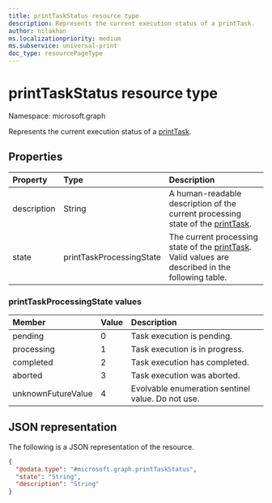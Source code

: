 ```yaml
---
title: printTaskStatus resource type
description: Represents the current execution status of a printTask.
author: nilakhan
ms.localizationpriority: medium
ms.subservice: universal-print
doc_type: resourcePageType
---
```


# printTaskStatus resource type

Namespace: microsoft.graph

Represents the current execution status of a [printTask](printtask.md). 

## Properties
|Property|Type|Description|
|:---|:---|:---|
|description|String|A human-readable description of the current processing state of the [printTask](printtask.md).|
|state|printTaskProcessingState|The current processing state of the [printTask](printtask.md). Valid values are described in the following table.|

### printTaskProcessingState values

|Member|Value|Description|
|:---|:---|:---|
|pending|0|Task execution is pending.|
|processing|1|Task execution is in progress.|
|completed|2|Task execution has completed.|
|aborted|3|Task execution was aborted.|
|unknownFutureValue|4|Evolvable enumeration sentinel value. Do not use.|

## JSON representation
The following is a JSON representation of the resource.
<!-- {
  "blockType": "resource",
  "@odata.type": "microsoft.graph.printTaskStatus"
}
-->
``` json
{
  "@odata.type": "#microsoft.graph.printTaskStatus",
  "state": "String",
  "description": "String"
}
```

